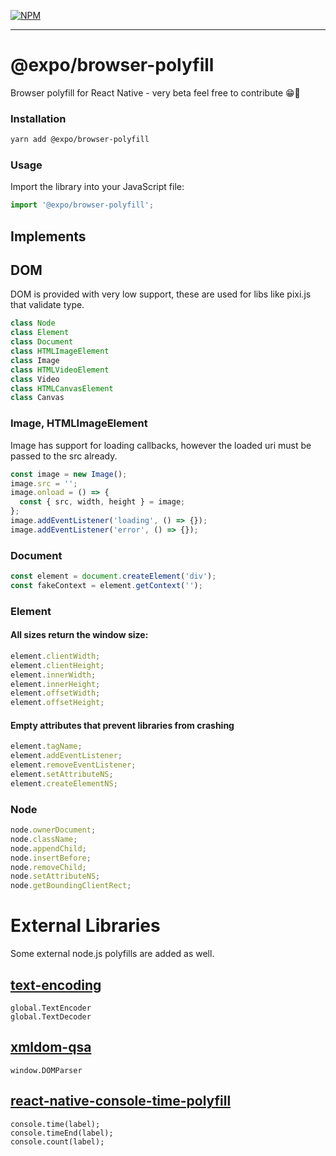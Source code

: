 [![NPM](https://nodei.co/npm/expo-browser-polyfill.png)](https://nodei.co/npm/expo-browser-polyfill/)

---

# @expo/browser-polyfill

Browser polyfill for React Native - very beta feel free to contribute 😁💙

### Installation

```bash
yarn add @expo/browser-polyfill
```

### Usage

Import the library into your JavaScript file:

```js
import '@expo/browser-polyfill';
```

## Implements

## DOM

DOM is provided with very low support, these are used for libs like pixi.js that validate type.

```js
class Node
class Element
class Document
class HTMLImageElement
class Image
class HTMLVideoElement
class Video
class HTMLCanvasElement
class Canvas
```

### Image, HTMLImageElement

Image has support for loading callbacks, however the loaded uri must be passed to the src already.

```js
const image = new Image();
image.src = '';
image.onload = () => {
  const { src, width, height } = image;
};
image.addEventListener('loading', () => {});
image.addEventListener('error', () => {});
```

### Document

```js
const element = document.createElement('div');
const fakeContext = element.getContext('');
```

### Element

#### All sizes return the window size:

```js
element.clientWidth;
element.clientHeight;
element.innerWidth;
element.innerHeight;
element.offsetWidth;
element.offsetHeight;
```

#### Empty attributes that prevent libraries from crashing

```js
element.tagName;
element.addEventListener;
element.removeEventListener;
element.setAttributeNS;
element.createElementNS;
```

### Node

```js
node.ownerDocument;
node.className;
node.appendChild;
node.insertBefore;
node.removeChild;
node.setAttributeNS;
node.getBoundingClientRect;
```

# External Libraries

Some external node.js polyfills are added as well.

## [text-encoding](https://github.com/inexorabletash/text-encoding)

```
global.TextEncoder
global.TextDecoder
```

## [xmldom-qsa](https://github.com/zeligzhou/xmldom-qsa)

```
window.DOMParser
```

## [react-native-console-time-polyfill](https://github.com/MaxGraey/react-native-console-time-polyfill)

```
console.time(label);
console.timeEnd(label);
console.count(label);
```
